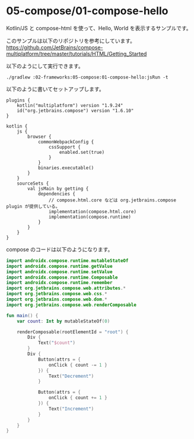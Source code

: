# 05-compose/01-compose-hello

Kotlin/JS と compose-html を使って、Hello, World を表示するサンプルです。

このサンプルは以下のリポジトリを参考にしています。
https://github.com/JetBrains/compose-multiplatform/tree/master/tutorials/HTML/Getting_Started

以下のようにして実行できます。

```
./gradlew :02-frameworks:05-compose:01-compose-hello:jsRun -t
```

以下のように書いてセットアップします。

```
plugins {
    kotlin("multiplatform") version "1.9.24"
    id("org.jetbrains.compose") version "1.6.10"
}

kotlin {
    js {
        browser {
            commonWebpackConfig {
                cssSupport {
                    enabled.set(true)
                }
            }
            binaries.executable()
        }
    }
    sourceSets {
        val jsMain by getting {
            dependencies {
                // compose.html.core などは org.jetbrains.compose plugin が提供している。
                implementation(compose.html.core)
                implementation(compose.runtime)
            }
        }
    }
}
```

compose のコードは以下のようになります。

```kotlin
import androidx.compose.runtime.mutableStateOf
import androidx.compose.runtime.getValue
import androidx.compose.runtime.setValue
import androidx.compose.runtime.Composable
import androidx.compose.runtime.remember
import org.jetbrains.compose.web.attributes.*
import org.jetbrains.compose.web.css.*
import org.jetbrains.compose.web.dom.*
import org.jetbrains.compose.web.renderComposable

fun main() {
    var count: Int by mutableStateOf(0)

    renderComposable(rootElementId = "root") {
        Div {
            Text("$count")
        }
        Div {
            Button(attrs = {
                onClick { count -= 1 }
            }) {
                Text("Decrement")
            }

            Button(attrs = {
                onClick { count += 1 }
            }) {
                Text("Increment")
            }
        }
    }
}
```
